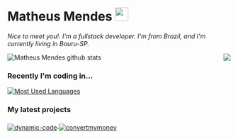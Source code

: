 # Matheus Mendes <img src="https://raw.githubusercontent.com/iampavangandhi/iampavangandhi/master/gifs/Hi.gif" width="30px"></h2>


<em>Nice to meet you!. I'm a fullstack developer. I'm from Brazil, and I'm currently living in Bauru-SP.</em>

<img align="right" src="https://github.com/rajput2107/rajput2107/blob/master/Assets/Developer.gif"/>

![Matheus Mendes github stats](https://github-readme-stats.vercel.app/api?username=matheusmendesp&show_icons=true&theme=dracula)

### Recently I'm coding in...
<a href="https://codestats.net/users/matheusmendesp">
  <img align="middle" src="https://github-readme-stats.vercel.app/api/top-langs/?username=matheusmendesp&layout=compact&theme=dracula" alt="Most Used Languages" />
</a>

### My latest projects

<a href="https://github.com/matheusmendesp/dynamic-code/">
  <img align="middle" src="https://github-readme-stats.vercel.app/api/pin/?username=matheusmendesp&repo=dynamic-code" alt="dynamic-code" />
</a>
<a href="https://github.com/matheusmendesp/convertmymoney">
  <img align="middle" src="https://github-readme-stats.vercel.app/api/pin/?username=matheusmendesp&repo=convertmymoney" alt="convertmymoney" />
</a>
